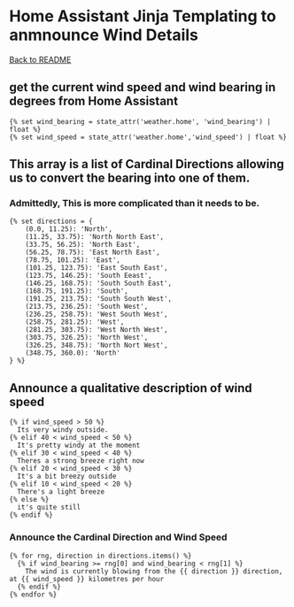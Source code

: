 # Home Assistant Jinja Templating to anmnounce Wind Details

[Back to README](./README.md)  

## get the current wind speed and wind bearing in degrees from Home Assistant
```jinja
{% set wind_bearing = state_attr('weather.home', 'wind_bearing') | float %}
{% set wind_speed = state_attr('weather.home','wind_speed') | float %}
```

## This array is a list of Cardinal Directions allowing us to convert the bearing into one of them. 
### Admittedly, This is more complicated than it needs to be. 
```jinja
{% set directions = {
    (0.0, 11.25): 'North',
    (11.25, 33.75): 'North North East',
    (33.75, 56.25): 'North East',
    (56.25, 78.75): 'East North East',
    (78.75, 101.25): 'East',
    (101.25, 123.75): 'East South East',
    (123.75, 146.25): 'South Eeast',
    (146.25, 168.75): 'South South East',
    (168.75, 191.25): 'South',
    (191.25, 213.75): 'South South West',
    (213.75, 236.25): 'South West',
    (236.25, 258.75): 'West South West',
    (258.75, 281.25): 'West',
    (281.25, 303.75): 'West North West',
    (303.75, 326.25): 'North West',
    (326.25, 348.75): 'North Nort West',
    (348.75, 360.0): 'North'
} %}
```

## Announce a qualitative description of wind speed
```jinja
{% if wind_speed > 50 %}
  Its very windy outside.
{% elif 40 < wind_speed < 50 %}
  It's pretty windy at the moment
{% elif 30 < wind_speed < 40 %}
  Theres a strong breeze right now
{% elif 20 < wind_speed < 30 %}
  It's a bit breezy outside
{% elif 10 < wind_speed < 20 %}
  There's a light breeze
{% else %}
  it's quite still
{% endif %}
```


### Announce the Cardinal Direction and Wind Speed
```jinja
{% for rng, direction in directions.items() %}
  {% if wind_bearing >= rng[0] and wind_bearing < rng[1] %}
    The wind is currently blowing from the {{ direction }} direction, at {{ wind_speed }} kilometres per hour
  {% endif %}
{% endfor %}
```